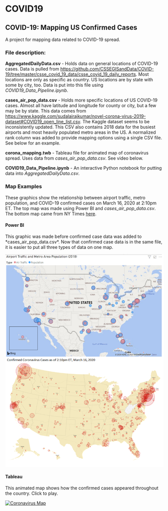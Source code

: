 # COVID19

<h2>COVID-19: Mapping US Confirmed Cases</h2>

A project for mapping data related to COVID-19 spread.

<h3>File description:</h3>

**AggregatedDailyData.csv** - Holds data on general locations of COVID-19 cases. Data is pulled from https://github.com/CSSEGISandData/COVID-19/tree/master/csse_covid_19_data/csse_covid_19_daily_reports. Most locations are only as specific as country. US locations are by state with some by city, too. Data is put into this file using *COVID19_Data_Pipeline.ipynb*.

**cases_air_pop_data.csv** - Holds more specific locations of US COVID-19 cases. Almost all have latitude and longitude for county or city, but a few may be by state. This data comes from https://www.kaggle.com/sudalairajkumar/novel-corona-virus-2019-dataset#COVID19_open_line_list.csv. The Kaggle dataset seems to be inconsistently updated. This CSV also contains 2018 data for the busiest airports and most heavily populated metro areas in the US. A normalized rank column was added to provide mapping options using a single CSV file. See below for an example.

**corona_mapping.twb** - Tableau file for animated map of coronavirus spread. Uses data from *cases_air_pop_data.csv*. See video below.

**COVID19_Data_Pipeline.ipynb** - An interactive Python notebook for putting data into *AggregatedDailyData.csv*.


<h3>Map Examples</h3>

These graphics show the relationship between airport traffic, metro population, and COVID-19 confirmed cases on March 16, 2020 at 2:10pm ET. The top map was made using Power BI and *cases_air_pop_data.csv*. The bottom map came from NY Times [here](https://www.nytimes.com/interactive/2020/world/coronavirus-maps.html).

<h4>Power BI</h4>
This graphic was made before confirmed case data was added to *cases_air_pop_data.csv*. Now that confirmed case data is in the same file, it is easier to put all three types of data on one map.

![2018 air traffic and population compared to COVID-19 spread on March 16, 2020 at 2:10pm ET](twomaps.png)

<h4>Tableau</h4>

This animated map shows how the confirmed cases appeared throughout the country. Click to play.

[![Coronavirus Map](http://img.youtube.com/vi/WsLjAnX0eFw/0.jpg)](http://www.youtube.com/watch?v=WsLjAnX0eFw "Coronavirus Map")
